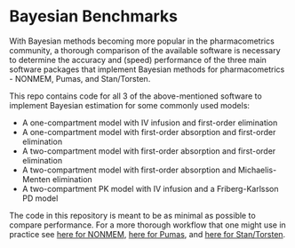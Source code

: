 # Bayesian Benchmarks

With Bayesian methods becoming more popular in the pharmacometrics community, a
thorough comparison of the available software is necessary to determine the 
accuracy and (speed) performance of the three main software packages that 
implement Bayesian methods for pharmacometrics - NONMEM, Pumas, and 
Stan/Torsten.

This repo contains code for all 3 of the above-mentioned software to implement
Bayesian estimation for some commonly used models:
  
+ A one-compartment model with IV infusion and first-order elimination 
+ A one-compartment model with first-order absorption and first-order 
elimination 
+ A two-compartment model with first-order absorption and first-order 
elimination 
+ A two-compartment model with first-order absorption and Michaelis-Menten 
elimination
+ A two-compartment PK model with IV infusion and a Friberg-Karlsson PD model

The code in this repository is meant to be as minimal as possible to compare 
performance. For a more thorough workflow that one might use in practice see
[here for NONMEM](https://github.com/metrumresearchgroup/iu-ctsi-2023-merge),
[here for Pumas](https://docs.pumas.ai/stable/basics/bayesian/), and
[here for Stan/Torsten](https://stanpmx.github.io/).